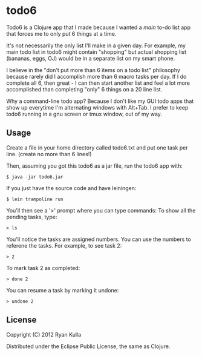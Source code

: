 # todo6

Todo6 is a Clojure app that I made because I wanted a *main* to-do
list app that forces me to only put 6 things at a time. 

It's not necessarily the only list I'll make in a given day. For example,
my main todo list in todo6 might contain "shopping" but actual shopping 
list (bananas, eggs, OJ) would be in a separate list on my smart phone.

I believe in the "don't put more than 6 items on a todo list" philosophy 
because rarely did I accomplish more than 6 macro tasks per day. If I do
complete all 6, then great - I can then start another list and feel a 
lot more accomplished than completing "only" 6 things on a 20 line list.

Why a command-line todo app? Because I don't like my GUI todo apps that 
show up everytime I'm alternating windows with Alt+Tab. I prefer to keep 
todo6 running in a gnu screen or tmux window, out of my way.

## Usage

Create a file in your home directory called todo6.txt and put one task
per line. (create no more than 6 lines!)

Then, assuming you got this todo6 as a jar file, run the todo6 app with:

    $ java -jar todo6.jar

If you just have the source code and have leiningen:

    $ lein trampoline run

You'll then see a '>' prompt where you can type commands:  To show all
the pending tasks, type:

    > ls

You'll notice the tasks are assigned numbers. You can use the numbers to
referene the tasks. For example, to see task 2:

    > 2

To mark task 2 as completed:

    > done 2

You can resume a task by marking it undone:

    > undone 2

## License

Copyright (C) 2012 Ryan Kulla

Distributed under the Eclipse Public License, the same as Clojure.
